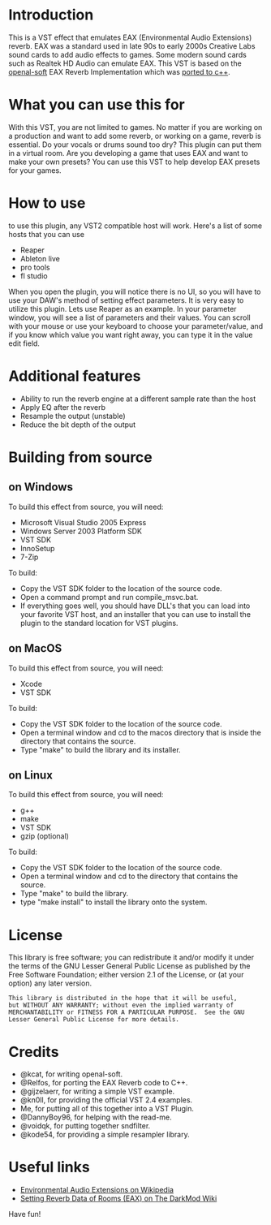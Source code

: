 # Introduction
This is a VST effect that emulates EAX (Environmental Audio Extensions) reverb. EAX was a standard used in late 90s to early 2000s Creative Labs sound cards to add audio effects to games. Some modern sound cards such as Realtek HD Audio can emulate EAX. This VST is based on the [openal-soft](https://github.com/kcat/openal-soft) EAX Reverb Implementation which was [ported to c++](https://github.com/Relfos/EAXReverb).

# What you can use this for
With this VST, you are not limited to games. No matter if you are working on a production and want to add some reverb, or working on a game, reverb is essential. Do your vocals or drums sound too dry? This plugin can put them in a virtual room. Are you developing a game that uses EAX and want to make your own presets? You can use this VST to help develop EAX presets for your games.

# How to use
to use this plugin, any VST2 compatible host will work. Here's a list of some hosts that you can use

* Reaper
* Ableton live
* pro tools
* fl studio

When you open the plugin, you will notice there is no UI, so you will have to use your DAW's method of setting effect parameters.
It is very easy to utilize this plugin. Lets use Reaper as an example.
In your parameter window, you will see a list of parameters and their values. You can scroll with your mouse or use your keyboard to choose your parameter/value, and if you know which value you want right away, you can type it in the value edit field.

# Additional features
* Ability to run the reverb engine at a different sample rate than the host
* Apply EQ after the reverb
* Resample the output (unstable)
* Reduce the bit depth of the output

# Building from source

## on Windows
To build this effect from source, you will need:

* Microsoft Visual Studio 2005 Express
* Windows Server 2003 Platform SDK
* VST SDK
* InnoSetup
* 7-Zip

To build:

* Copy the VST SDK folder to the location of the source code.
* Open a command prompt and run compile_msvc.bat.
* If everything goes well, you should have DLL's that you can load into your favorite VST host, and an installer that you can use to install the plugin to the standard location for VST plugins.

## on MacOS
To build this effect from source, you will need:

* Xcode
* VST SDK

To build:

* Copy the VST SDK folder to the location of the source code.
* Open a terminal window and cd to the macos directory that is inside the directory that contains the source.
* Type "make" to build the library and its installer.

## on Linux
To build this effect from source, you will need:

* g++
* make
* VST SDK
* gzip (optional)

To build:

* Copy the VST SDK folder to the location of the source code.
* Open a terminal window and cd to the directory that contains the source.
* Type "make" to build the library.
* type "make install" to install the library onto the system.

# License
This library is free software; you can redistribute it and/or
    modify it under the terms of the GNU Lesser General Public
    License as published by the Free Software Foundation; either
    version 2.1 of the License, or (at your option) any later version.

    This library is distributed in the hope that it will be useful,
    but WITHOUT ANY WARRANTY; without even the implied warranty of
    MERCHANTABILITY or FITNESS FOR A PARTICULAR PURPOSE.  See the GNU
    Lesser General Public License for more details.

# Credits
* @kcat, for writing openal-soft.
* @Relfos, for porting the EAX Reverb code to C++.
* @gijzelaerr, for writing a simple VST example.
* @kn0ll, for providing the official VST 2.4 examples.
* Me, for putting all of this together into a VST Plugin.
* @DannyBoy96, for helping with the read-me.
* @voidqk, for putting together sndfilter.
* @kode54, for providing a simple resampler library.

# Useful links
* [Environmental Audio Extensions on Wikipedia](https://en.wikipedia.org/wiki/Environmental_Audio_Extensions)
* [Setting Reverb Data of Rooms (EAX) on The DarkMod Wiki](http://wiki.thedarkmod.com/index.php?title=Setting_Reverb_Data_of_Rooms_(EAX))

Have fun!
